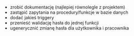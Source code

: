 - zrobić dokumentację (najlepiej równolegle z projektem)
- zastąpić zapytania na procedury/funkcje w bazie danych
- dodać jakieś triggery
- przenieść walidację hasła do jednej funkcji
- ugenerycznić zmianę hasła dla użytkownika i pracownika